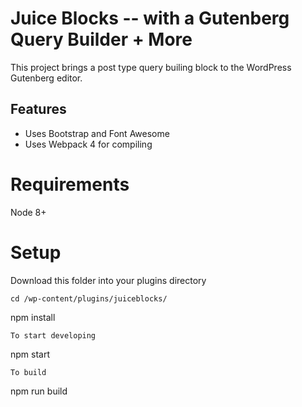 # Juice Blocks -- with a Gutenberg Query Builder + More

This project brings a post type query builing block to the WordPress Gutenberg editor.

## Features

- Uses Bootstrap and Font Awesome
- Uses Webpack 4 for compiling

# Requirements

Node 8+

# Setup

Download this folder into your plugins directory

```
cd /wp-content/plugins/juiceblocks/
```
npm install
```
To start developing
```
npm start
```
To build
```
npm run build
```
